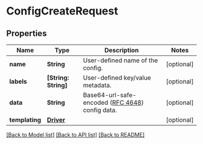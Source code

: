 # ConfigCreateRequest

## Properties
Name | Type | Description | Notes
------------ | ------------- | ------------- | -------------
**name** | **String** | User-defined name of the config. | [optional] 
**labels** | **[String: String]** | User-defined key/value metadata. | [optional] 
**data** | **String** | Base64-url-safe-encoded ([RFC 4648](https://tools.ietf.org/html/rfc4648#section-5)) config data.  | [optional] 
**templating** | [**Driver**](Driver.md) |  | [optional] 

[[Back to Model list]](../README.md#documentation-for-models) [[Back to API list]](../README.md#documentation-for-api-endpoints) [[Back to README]](../README.md)



